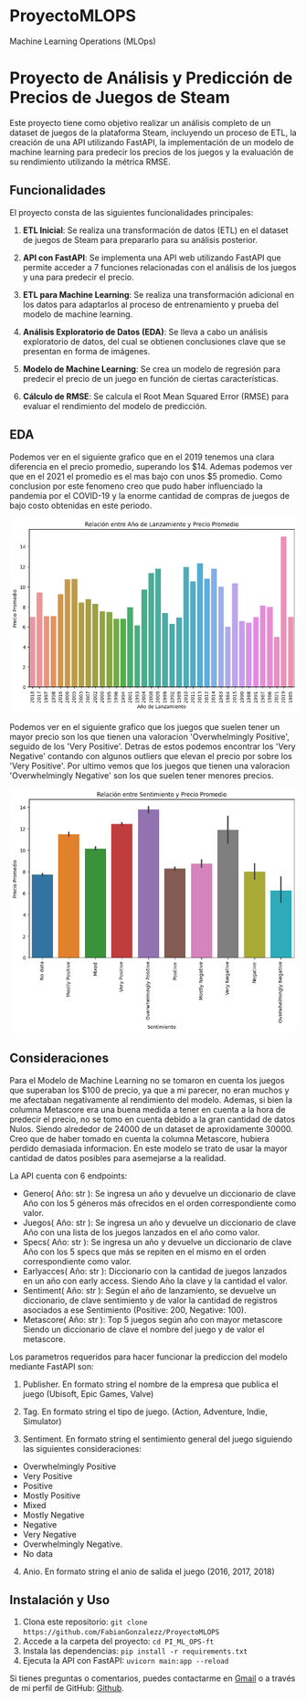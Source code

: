 # ProyectoMLOPS

Machine Learning Operations (MLOps)

# Proyecto de Análisis y Predicción de Precios de Juegos de Steam

Este proyecto tiene como objetivo realizar un análisis completo de un dataset de juegos de la plataforma Steam, incluyendo un proceso de ETL, la creación de una API utilizando FastAPI, la implementación de un modelo de machine learning para predecir los precios de los juegos y la evaluación de su rendimiento utilizando la métrica RMSE.

## Funcionalidades

El proyecto consta de las siguientes funcionalidades principales:

1. **ETL Inicial**: Se realiza una transformación de datos (ETL) en el dataset de juegos de Steam para prepararlo para su análisis posterior.

2. **API con FastAPI**: Se implementa una API web utilizando FastAPI que permite acceder a 7 funciones relacionadas con el análisis de los juegos y una para predecir el precio.

3. **ETL para Machine Learning**: Se realiza una transformación adicional en los datos para adaptarlos al proceso de entrenamiento y prueba del modelo de machine learning.

4. **Análisis Exploratorio de Datos (EDA)**: Se lleva a cabo un análisis exploratorio de datos, del cual se obtienen conclusiones clave que se presentan en forma de imágenes.

5. **Modelo de Machine Learning**: Se crea un modelo de regresión para predecir el precio de un juego en función de ciertas características.

6. **Cálculo de RMSE**: Se calcula el Root Mean Squared Error (RMSE) para evaluar el rendimiento del modelo de predicción.


## EDA

Podemos ver en el siguiente grafico que en el 2019 tenemos una clara diferencia en el precio promedio, superando los $14. Ademas podemos ver que en el 2021 el promedio es el mas bajo con unos $5 promedio. Como conclusion por este fenomeno creo que pudo haber influenciado la pandemia por el COVID-19 y la enorme cantidad de compras de juegos de bajo costo obtenidas en este periodo.

![Analisis del precio promedio en relacion con el anio de salida](src/images/anio.png)

Podemos ver en el siguiente grafico que los juegos que suelen tener un mayor precio son los que tienen una valoracion 'Overwhelmingly Positive', seguido de los 'Very Positive'. Detras de estos podemos encontrar los 'Very Negative' contando con algunos outliers que elevan el precio por sobre los 'Very Positive'. Por ultimo vemos que los juegos que tienen una valoracion 'Overwhelmingly Negative' son los que suelen tener menores precios.

![Analisis del precio proomedio en relacion con el sentimiento registrado](src/images/sentimiento.png)

## Consideraciones

Para el Modelo de Machine Learning no se tomaron en cuenta los juegos que superaban los $100 de precio, ya que a mi parecer, no eran muchos y me afectaban negativamente al rendimiento del modelo.
Ademas, si bien la columna Metascore era una buena medida a tener en cuenta a la hora de predecir el precio, no se tomo en cuenta debido a la gran cantidad de datos Nulos. Siendo alrededor de 24000 de un dataset de aproxidamente 30000. Creo que de haber tomado en cuenta la columna Metascore, hubiera perdido demasiada informacion. 
En este modelo se trato de usar la mayor cantidad de datos posibles para asemejarse a la realidad.


La API cuenta con 6 endpoints:
* Genero( Año: str ): Se ingresa un año y devuelve un diccionario de clave Año con los 5 géneros más ofrecidos en el orden correspondiente como valor.
* Juegos( Año: str ): Se ingresa un año y devuelve un diccionario de clave Año con una lista de los juegos lanzados en el año como valor.
* Specs( Año: str ): Se ingresa un año y devuelve un diccionario de clave Año con los 5 specs que más se repiten en el mismo en el orden correspondiente como valor.
* Earlyacces( Año: str ): Diccionario con la cantidad de juegos lanzados en un año con early access. Siendo Año la clave y la cantidad el valor.
* Sentiment( Año: str ): Según el año de lanzamiento, se devuelve un diccionario, de clave sentimiento y de valor la cantidad de registros asociados a ese Sentimiento (Positive: 200, Negative: 100).
* Metascore( Año: str ): Top 5 juegos según año con mayor metascore Siendo un diccionario de clave el nombre del juego y de valor el metascore.

Los parametros requeridos para hacer funcionar la prediccion del modelo mediante FastAPI son:

1. Publisher. En formato string el nombre de la empresa que publica el juego (Ubisoft, Epic Games, Valve)

2. Tag. En formato string el tipo de juego. (Action, Adventure, Indie, Simulator)

3. Sentiment. En formato string el sentimiento general del juego siguiendo las siguientes consideraciones:
* Overwhelmingly Positive
* Very Positive
* Positive
* Mostly Positive
* Mixed
* Mostly Negative
* Negative
* Very Negative
* Overwhelmingly Negative.
* No data

4. Anio. En formato string el anio de salida el juego (2016, 2017, 2018)

## Instalación y Uso

1. Clona este repositorio: `git clone https://github.com/FabianGonzalezz/ProyectoMLOPS`
2. Accede a la carpeta del proyecto: `cd PI_ML_OPS-ft`
3. Instala las dependencias: `pip install -r requirements.txt`
4. Ejecuta la API con FastAPI: `uvicorn main:app --reload`

Si tienes preguntas o comentarios, puedes contactarme en [Gmail](mailto:fabiann.m.gonzalez@gmail.com) o a través de mi perfil de GitHub: [Github](https://github.com/FabianGonzalezz/).
